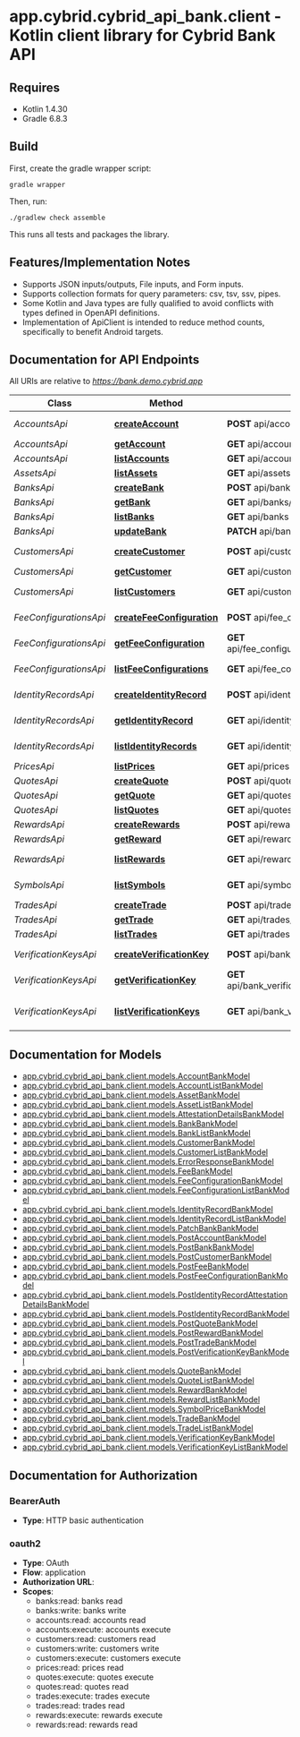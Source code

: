 # app.cybrid.cybrid_api_bank.client - Kotlin client library for Cybrid Bank API

## Requires

* Kotlin 1.4.30
* Gradle 6.8.3

## Build

First, create the gradle wrapper script:

```
gradle wrapper
```

Then, run:

```
./gradlew check assemble
```

This runs all tests and packages the library.

## Features/Implementation Notes

* Supports JSON inputs/outputs, File inputs, and Form inputs.
* Supports collection formats for query parameters: csv, tsv, ssv, pipes.
* Some Kotlin and Java types are fully qualified to avoid conflicts with types defined in OpenAPI definitions.
* Implementation of ApiClient is intended to reduce method counts, specifically to benefit Android targets.

<a name="documentation-for-api-endpoints"></a>
## Documentation for API Endpoints

All URIs are relative to *https://bank.demo.cybrid.app*

Class | Method | HTTP request | Description
------------ | ------------- | ------------- | -------------
*AccountsApi* | [**createAccount**](docs/AccountsApi.md#createaccount) | **POST** api/accounts | Create Account
*AccountsApi* | [**getAccount**](docs/AccountsApi.md#getaccount) | **GET** api/accounts/{account_guid} | Get Account
*AccountsApi* | [**listAccounts**](docs/AccountsApi.md#listaccounts) | **GET** api/accounts | List Accounts
*AssetsApi* | [**listAssets**](docs/AssetsApi.md#listassets) | **GET** api/assets | Get assets list
*BanksApi* | [**createBank**](docs/BanksApi.md#createbank) | **POST** api/banks | Create Bank
*BanksApi* | [**getBank**](docs/BanksApi.md#getbank) | **GET** api/banks/{bank_guid} | Get Bank
*BanksApi* | [**listBanks**](docs/BanksApi.md#listbanks) | **GET** api/banks | Get banks list
*BanksApi* | [**updateBank**](docs/BanksApi.md#updatebank) | **PATCH** api/banks/{bank_guid} | Patch Bank
*CustomersApi* | [**createCustomer**](docs/CustomersApi.md#createcustomer) | **POST** api/customers | Create Customer
*CustomersApi* | [**getCustomer**](docs/CustomersApi.md#getcustomer) | **GET** api/customers/{customer_guid} | Get Customer
*CustomersApi* | [**listCustomers**](docs/CustomersApi.md#listcustomers) | **GET** api/customers | Get customers list
*FeeConfigurationsApi* | [**createFeeConfiguration**](docs/FeeConfigurationsApi.md#createfeeconfiguration) | **POST** api/fee_configurations | Create Fee Configuration
*FeeConfigurationsApi* | [**getFeeConfiguration**](docs/FeeConfigurationsApi.md#getfeeconfiguration) | **GET** api/fee_configurations/{fee_configuration_guid} | Get Fee Configuration
*FeeConfigurationsApi* | [**listFeeConfigurations**](docs/FeeConfigurationsApi.md#listfeeconfigurations) | **GET** api/fee_configurations | List Fee Configurations
*IdentityRecordsApi* | [**createIdentityRecord**](docs/IdentityRecordsApi.md#createidentityrecord) | **POST** api/identity_records | Create Identity Record
*IdentityRecordsApi* | [**getIdentityRecord**](docs/IdentityRecordsApi.md#getidentityrecord) | **GET** api/identity_records/{identity_record_guid} | Get Identity Record
*IdentityRecordsApi* | [**listIdentityRecords**](docs/IdentityRecordsApi.md#listidentityrecords) | **GET** api/identity_records | List Identity Records
*PricesApi* | [**listPrices**](docs/PricesApi.md#listprices) | **GET** api/prices | Get Price
*QuotesApi* | [**createQuote**](docs/QuotesApi.md#createquote) | **POST** api/quotes | Create Quote
*QuotesApi* | [**getQuote**](docs/QuotesApi.md#getquote) | **GET** api/quotes/{quote_guid} | Get Quote
*QuotesApi* | [**listQuotes**](docs/QuotesApi.md#listquotes) | **GET** api/quotes | Get quotes list
*RewardsApi* | [**createRewards**](docs/RewardsApi.md#createrewards) | **POST** api/rewards | Create Reward
*RewardsApi* | [**getReward**](docs/RewardsApi.md#getreward) | **GET** api/rewards/{reward_guid} | Get Reward
*RewardsApi* | [**listRewards**](docs/RewardsApi.md#listrewards) | **GET** api/rewards | Get rewards list
*SymbolsApi* | [**listSymbols**](docs/SymbolsApi.md#listsymbols) | **GET** api/symbols | Get Symbols list
*TradesApi* | [**createTrade**](docs/TradesApi.md#createtrade) | **POST** api/trades | Create Trade
*TradesApi* | [**getTrade**](docs/TradesApi.md#gettrade) | **GET** api/trades/{trade_guid} | Get Trade
*TradesApi* | [**listTrades**](docs/TradesApi.md#listtrades) | **GET** api/trades | Get trades list
*VerificationKeysApi* | [**createVerificationKey**](docs/VerificationKeysApi.md#createverificationkey) | **POST** api/bank_verification_keys | Create VerificationKey
*VerificationKeysApi* | [**getVerificationKey**](docs/VerificationKeysApi.md#getverificationkey) | **GET** api/bank_verification_keys/{verification_key_guid} | Get VerificationKey
*VerificationKeysApi* | [**listVerificationKeys**](docs/VerificationKeysApi.md#listverificationkeys) | **GET** api/bank_verification_keys | Get Verification Keys list


<a name="documentation-for-models"></a>
## Documentation for Models

 - [app.cybrid.cybrid_api_bank.client.models.AccountBankModel](docs/AccountBankModel.md)
 - [app.cybrid.cybrid_api_bank.client.models.AccountListBankModel](docs/AccountListBankModel.md)
 - [app.cybrid.cybrid_api_bank.client.models.AssetBankModel](docs/AssetBankModel.md)
 - [app.cybrid.cybrid_api_bank.client.models.AssetListBankModel](docs/AssetListBankModel.md)
 - [app.cybrid.cybrid_api_bank.client.models.AttestationDetailsBankModel](docs/AttestationDetailsBankModel.md)
 - [app.cybrid.cybrid_api_bank.client.models.BankBankModel](docs/BankBankModel.md)
 - [app.cybrid.cybrid_api_bank.client.models.BankListBankModel](docs/BankListBankModel.md)
 - [app.cybrid.cybrid_api_bank.client.models.CustomerBankModel](docs/CustomerBankModel.md)
 - [app.cybrid.cybrid_api_bank.client.models.CustomerListBankModel](docs/CustomerListBankModel.md)
 - [app.cybrid.cybrid_api_bank.client.models.ErrorResponseBankModel](docs/ErrorResponseBankModel.md)
 - [app.cybrid.cybrid_api_bank.client.models.FeeBankModel](docs/FeeBankModel.md)
 - [app.cybrid.cybrid_api_bank.client.models.FeeConfigurationBankModel](docs/FeeConfigurationBankModel.md)
 - [app.cybrid.cybrid_api_bank.client.models.FeeConfigurationListBankModel](docs/FeeConfigurationListBankModel.md)
 - [app.cybrid.cybrid_api_bank.client.models.IdentityRecordBankModel](docs/IdentityRecordBankModel.md)
 - [app.cybrid.cybrid_api_bank.client.models.IdentityRecordListBankModel](docs/IdentityRecordListBankModel.md)
 - [app.cybrid.cybrid_api_bank.client.models.PatchBankBankModel](docs/PatchBankBankModel.md)
 - [app.cybrid.cybrid_api_bank.client.models.PostAccountBankModel](docs/PostAccountBankModel.md)
 - [app.cybrid.cybrid_api_bank.client.models.PostBankBankModel](docs/PostBankBankModel.md)
 - [app.cybrid.cybrid_api_bank.client.models.PostCustomerBankModel](docs/PostCustomerBankModel.md)
 - [app.cybrid.cybrid_api_bank.client.models.PostFeeBankModel](docs/PostFeeBankModel.md)
 - [app.cybrid.cybrid_api_bank.client.models.PostFeeConfigurationBankModel](docs/PostFeeConfigurationBankModel.md)
 - [app.cybrid.cybrid_api_bank.client.models.PostIdentityRecordAttestationDetailsBankModel](docs/PostIdentityRecordAttestationDetailsBankModel.md)
 - [app.cybrid.cybrid_api_bank.client.models.PostIdentityRecordBankModel](docs/PostIdentityRecordBankModel.md)
 - [app.cybrid.cybrid_api_bank.client.models.PostQuoteBankModel](docs/PostQuoteBankModel.md)
 - [app.cybrid.cybrid_api_bank.client.models.PostRewardBankModel](docs/PostRewardBankModel.md)
 - [app.cybrid.cybrid_api_bank.client.models.PostTradeBankModel](docs/PostTradeBankModel.md)
 - [app.cybrid.cybrid_api_bank.client.models.PostVerificationKeyBankModel](docs/PostVerificationKeyBankModel.md)
 - [app.cybrid.cybrid_api_bank.client.models.QuoteBankModel](docs/QuoteBankModel.md)
 - [app.cybrid.cybrid_api_bank.client.models.QuoteListBankModel](docs/QuoteListBankModel.md)
 - [app.cybrid.cybrid_api_bank.client.models.RewardBankModel](docs/RewardBankModel.md)
 - [app.cybrid.cybrid_api_bank.client.models.RewardListBankModel](docs/RewardListBankModel.md)
 - [app.cybrid.cybrid_api_bank.client.models.SymbolPriceBankModel](docs/SymbolPriceBankModel.md)
 - [app.cybrid.cybrid_api_bank.client.models.TradeBankModel](docs/TradeBankModel.md)
 - [app.cybrid.cybrid_api_bank.client.models.TradeListBankModel](docs/TradeListBankModel.md)
 - [app.cybrid.cybrid_api_bank.client.models.VerificationKeyBankModel](docs/VerificationKeyBankModel.md)
 - [app.cybrid.cybrid_api_bank.client.models.VerificationKeyListBankModel](docs/VerificationKeyListBankModel.md)


<a name="documentation-for-authorization"></a>
## Documentation for Authorization

<a name="BearerAuth"></a>
### BearerAuth

- **Type**: HTTP basic authentication

<a name="oauth2"></a>
### oauth2

- **Type**: OAuth
- **Flow**: application
- **Authorization URL**: 
- **Scopes**: 
  - banks:read: banks read
  - banks:write: banks write
  - accounts:read: accounts read
  - accounts:execute: accounts execute
  - customers:read: customers read
  - customers:write: customers write
  - customers:execute: customers execute
  - prices:read: prices read
  - quotes:execute: quotes execute
  - quotes:read: quotes read
  - trades:execute: trades execute
  - trades:read: trades read
  - rewards:execute: rewards execute
  - rewards:read: rewards read

